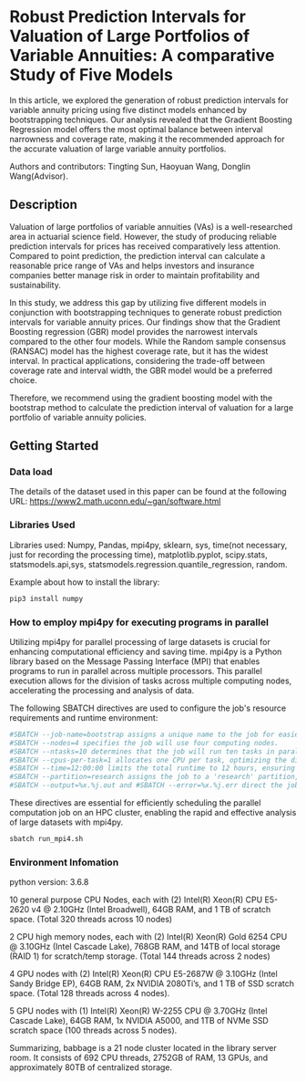 # Robust Prediction Intervals for Valuation of Large Portfolios of Variable Annuities: A comparative Study of Five Models

In this article, we explored the generation of robust prediction intervals for variable annuity pricing using five distinct models enhanced by bootstrapping techniques. Our analysis revealed that the Gradient Boosting Regression model offers the most optimal balance between interval narrowness and coverage rate, making it the recommended approach for the accurate valuation of large variable annuity portfolios.

Authors and contributors: Tingting Sun, Haoyuan Wang, Donglin Wang(Advisor).

## Description
Valuation of large portfolios of variable annuities (VAs) is a well-researched area in actuarial science field. However, the study of producing reliable prediction intervals for prices has received comparatively less attention. Compared to point prediction, the prediction interval can calculate a reasonable price range of VAs and helps investors and insurance companies better manage risk in order to maintain profitability and sustainability. 

In this study, we address this gap by utilizing five different models in conjunction with bootstrapping techniques to generate robust prediction intervals for variable annuity prices. 
Our findings show that the Gradient Boosting regression (GBR) model provides the narrowest intervals compared to the other four models. While the  Random sample consensus (RANSAC) model has the highest coverage rate, but it has the widest interval. In practical applications, considering the trade-off between coverage rate and interval width, the GBR model would be a preferred choice.

Therefore, we recommend using the gradient boosting model with the bootstrap method to calculate the prediction interval of valuation for a large portfolio of variable annuity policies.

## Getting Started


### Data load
The details of the dataset used in this paper can be found at the following URL: https://www2.math.uconn.edu/~gan/software.html

### Libraries Used
Libraries used: Numpy, Pandas, mpi4py, sklearn, sys, time(not necessary, just for recording the processing time), matplotlib.pyplot, scipy.stats, statsmodels.api,sys, statsmodels.regression.quantile_regression, random. 

Example about how to install the library:
```bash
pip3 install numpy
```

### How to employ mpi4py for executing programs in parallel

Utilizing mpi4py for parallel processing of large datasets is crucial for enhancing computational efficiency and saving time. mpi4py is a Python library based on the Message Passing Interface (MPI) that enables programs to run in parallel across multiple processors. This parallel execution allows for the division of tasks across multiple computing nodes, accelerating the processing and analysis of data. 

The following SBATCH directives are used to configure the job's resource requirements and runtime environment:
```bash
#SBATCH --job-name=bootstrap assigns a unique name to the job for easier identification.
#SBATCH --nodes=4 specifies the job will use four computing nodes.
#SBATCH --ntasks=10 determines that the job will run ten tasks in parallel.
#SBATCH --cpus-per-task=1 allocates one CPU per task, optimizing the distribution of computational workload.
#SBATCH --time=12:00:00 limits the total runtime to 12 hours, ensuring the job completes within a reasonable timeframe.
#SBATCH --partition=research assigns the job to a 'research' partition, which is a subset of the cluster tailored for research tasks.
#SBATCH --output=%x.%j.out and #SBATCH --error=%x.%j.err direct the job's standard output and error messages to specific files, using the job name and job ID for file naming.
```
These directives are essential for efficiently scheduling the parallel computation job on an HPC cluster, enabling the rapid and effective analysis of large datasets with mpi4py.

```bash
sbatch run_mpi4.sh
```


### Environment Infomation
python version: 3.6.8

10 general purpose CPU Nodes, each with (2) Intel(R) Xeon(R) CPU E5-2620 v4 @ 2.10GHz (Intel Broadwell), 64GB RAM, and 1 TB of scratch space. (Total 320 threads across 10 nodes)
 
2 CPU high memory nodes, each with (2) Intel(R) Xeon(R) Gold 6254 CPU @ 3.10GHz (Intel Cascade Lake), 768GB RAM, and 14TB of local storage (RAID 1) for scratch/temp storage. (Total 144 threads across 2 nodes)
 
4 GPU nodes with (2) Intel(R) Xeon(R) CPU E5-2687W @ 3.10GHz (Intel Sandy Bridge EP), 64GB RAM, 2x NVIDIA 2080Ti’s, and 1 TB of SSD scratch space. (Total 128 threads across 4 nodes).
 
5 GPU nodes with (1) Intel(R) Xeon(R) W-2255 CPU @ 3.70GHz (Intel Cascade Lake), 64GB RAM, 1x NVIDIA A5000, and 1TB of NVMe SSD scratch space (100 threads across 5 nodes).
 
Summarizing, babbage is a 21 node cluster located in the library server room. It consists of 692 CPU threads, 2752GB of RAM, 13 GPUs, and approximately 80TB of centralized storage.

